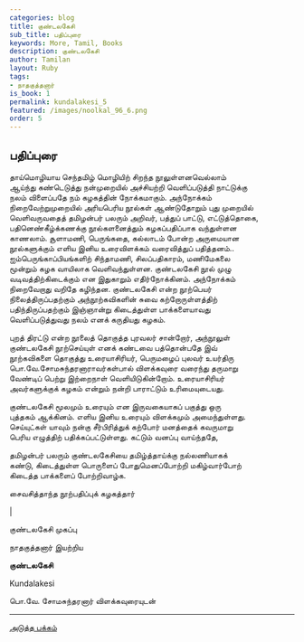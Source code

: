 ```yaml
---
categories: blog
title: குண்டலகேசி
sub_title: பதிப்புரை
keywords: More, Tamil, Books
description: குண்டலகேசி
author: Tamilan
layout: Ruby
tags:
- நாதகுத்தனார்
is_book: 1
permalink: kundalakesi_5
featured: /images/noolkal_96_6.png
order: 5
---
```

## பதிப்புரை

தாய்மொழியாய செந்தமிழ் மொழியிற் சிறந்த நூலுள்ளனவெல்லாம்  
ஆய்ந்து கண்டெடுத்து நன்முறையில் அச்சியற்றி வெளிப்படுத்தி நாட்டுக்கு  
நலம் விளைப்பதே நம் கழகத்தின் நோக்கமாகும். அந்நோக்கம்  
நிறைவேற்றுமுறையில் அரியபெரிய நூல்கள் ஆண்டுதோறும் புது முறையில்  
வெளிவருவதைத் தமிழன்பர் பலரும் அறிவர், பத்துப் பாட்டு, எட்டுத்தொகை,  
பதினெண்கீழ்க்கணக்கு நூல்களனைத்தும் கழகப்பதிப்பாக வந்துள்ளன  
காணலாம். சூளாமணி, பெருங்கதை, கல்லாடம் போன்ற அருமையான  
நூல்களுக்கும் எளிய இனிய உரைவிளக்கம் வரைவித்துப் பதித்தனம்..  
ஐம்பெருங்காப்பியங்களிற் சிந்தாமணி, சிலப்பதிகாரம், மணிமேகலை  
மூன்றும் கழக வாயிலாக வெளிவந்துள்ளன. குண்டலகேசி நூல் முழு  
வடிவத்திற்கிடைக்கும் என இதுகாறும் எதி்ர்நோக்கினம். அந்நோக்கம்  
நிறைவேறாது வறிதே கழிந்தன. குண்டலகேசி என்ற நூற்பெயர்  
நிலைத்திருப்பதற்கும் அந்நூற்கவிகளின் சுவை கற்றோருள்ளத்திற்  
பதிந்திருப்பதற்கும் இஞ்ஞான்று கிடைத்துள்ள பாக்களையாவது  
வெளிப்படுத்துவது நலம் எனக் கருதியது கழகம்.

புறத் திரட்டு என்ற நூலைத் தொகுத்த புரவலர் சான்றோர், அந்நூலுள்  
குண்டலகேசி நூற்செய்யுள் எனக் கண்டவை பத்தொன்பதே இவ்  
நூற்கவிகளை தொகுத்து உரையாசிரியர், பெருமழைப் புலவர் உயர்திரு  
பொ.வே.சோமசுந்தரனாராவர்கள்பால் விளக்கவுரை வரைந்து தருமாறு  
வேண்டிப் பெற்று இற்றைநாள் வெளியிடுகின்றோம். உரையாசிரியர்  
அவர்களுக்குக் கழகம் என்றும் நன்றி பாராட்டும் உரிமையுடையது.

குண்டலகேசி மூலமும் உரையும் என இருவகையாகப் பகுத்து ஒரு  
புத்தகம் ஆக்கினம். எளிய இனிய உரையும் விளக்கமும் அமைந்துள்ளது.  
செய்யுட்கள் யாவும் நன்கு சீர்பிரித்துக் கற்போர் மனத்தைக் கவருமாறு  
பெரிய எழுத்திற் பதிக்கப்பட்டுள்ளது. கட்டும் வனப்பு வாய்ந்ததே,

தமிழன்பர் பலரும் குண்டலகேசியை தமிழ்த்தாய்க்கு நல்லணியாகக்  
கண்டு, கிடைத்துள்ள பொருளைப் போதுமெனப்போற்றி மகிழ்வார்போற்  
கிடைத்த பாக்களைப் போற்றிவாழ்க.

சைவசித்தாந்த நூற்பதிப்புக் கழகத்தார்

|

குண்டலகேசி முகப்பு

நாதகுத்தனார் இயற்றிய

**குண்டலகேசி**

Kundalakesi

பொ.வே. சோமசுந்தரனார் விளக்கவுரையுடன்

* * *

[அடுத்த பக்கம்](kundalakesi_6)